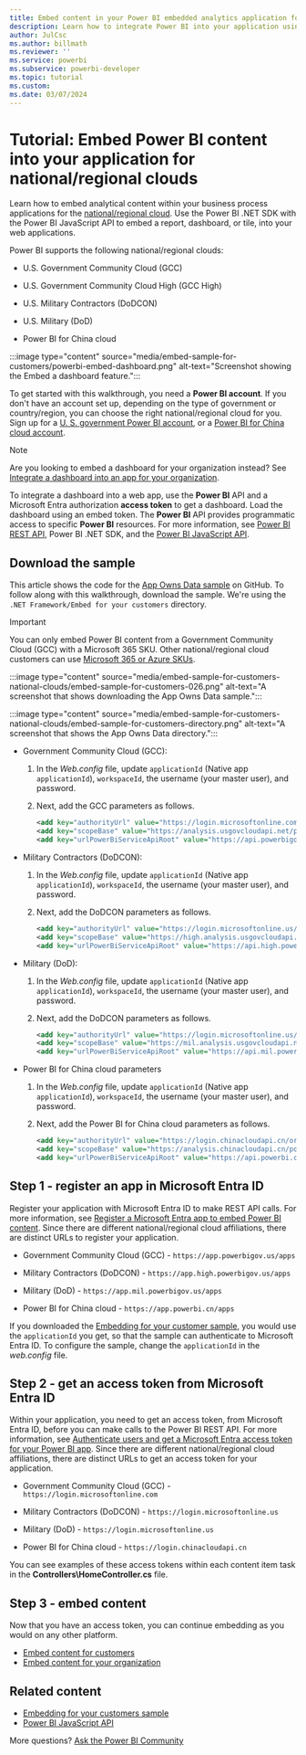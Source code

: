 ```yaml
---
title: Embed content in your Power BI embedded analytics application for government and national/regional clouds
description: Learn how to integrate Power BI into your application using embedded analytics software, embedded analytics tools, or embedded business intelligence tools for government and national/regional clouds.
author: JulCsc
ms.author: billmath
ms.reviewer: ''
ms.service: powerbi
ms.subservice: powerbi-developer
ms.topic: tutorial
ms.custom:
ms.date: 03/07/2024
---
```


# Tutorial: Embed Power BI content into your application for national/regional clouds

Learn how to embed analytical content within your business process applications for the [national/regional cloud](/azure/active-directory/develop/authentication-national-cloud). Use the Power BI .NET SDK with the Power BI JavaScript API to embed a report, dashboard, or tile, into your web applications.

Power BI supports the following national/regional clouds:

* U.S. Government Community Cloud (GCC)

* U.S. Government Community Cloud High (GCC High)

* U.S. Military Contractors (DoDCON)

* U.S. Military (DoD)

* Power BI for China cloud

:::image type="content" source="media/embed-sample-for-customers/powerbi-embed-dashboard.png" alt-text="Screenshot showing the Embed a dashboard feature.":::

To get started with this walkthrough, you need a **Power BI account**. If you don't have an account set up, depending on the type of government or country/region, you can choose the right national/regional cloud for you. Sign up for a [U. S. government Power BI account](../../enterprise/service-govus-signup.md), or a [Power BI for China cloud account](https://www.21vbluecloud.com/powerbi/).

> [!NOTE]
> Are you looking to embed a dashboard for your organization instead? See [Integrate a dashboard into an app for your organization](embed-sample-for-your-organization.md).

To integrate a dashboard into a web app, use the **Power BI** API and a Microsoft Entra authorization **access token** to get a dashboard. Load the dashboard using an embed token. The **Power BI** API provides programmatic access to specific **Power BI** resources. For more information, see [Power BI REST API](/rest/api/power-bi/), Power BI .NET SDK, and the [Power BI JavaScript API](https://github.com/Microsoft/PowerBI-JavaScript).

## Download the sample

This article shows the code for the [App Owns Data sample](https://github.com/microsoft/PowerBI-Developer-Samples/tree/master/.NET%20Framework/Embed%20for%20your%20customers) on GitHub. To follow along with this walkthrough, download the sample. We're using the `.NET Framework/Embed for your customers` directory.

> [!IMPORTANT]
> You can only embed Power BI content from a Government Community Cloud (GCC) with a Microsoft 365 SKU. Other national/regional cloud customers can use [Microsoft 365 or Azure SKUs](embedded-capacity.md#which-sku-should-i-use).

:::image type="content" source="media/embed-sample-for-customers-national-clouds/embed-sample-for-customers-026.png" alt-text="A screenshot that shows downloading the App Owns Data sample.":::

:::image type="content" source="media/embed-sample-for-customers-national-clouds/embed-sample-for-customers-directory.png" alt-text="A screenshot that shows the App Owns Data directory.":::

* Government Community Cloud (GCC):

    1. In the *Web.config* file, update `applicationId` (Native app `applicationId`), `workspaceId`, the username (your master user), and password.

    2. Next, add the GCC parameters as follows.

        ```xml
        <add key="authorityUrl" value="https://login.microsoftonline.com/organizations/" />
        <add key="scopeBase" value="https://analysis.usgovcloudapi.net/powerbi/api/.default" />
        <add key="urlPowerBiServiceApiRoot" value="https://api.powerbigov.us/" />
        ```

* Military Contractors (DoDCON):

    1. In the *Web.config* file, update `applicationId` (Native app `applicationId`), `workspaceId`, the username (your master user), and password.

    2. Next, add the DoDCON parameters as follows.

        ```xml
        <add key="authorityUrl" value="https://login.microsoftonline.us/organizations/" />
        <add key="scopeBase" value="https://high.analysis.usgovcloudapi.net/powerbi/api/.default" />
        <add key="urlPowerBiServiceApiRoot" value="https://api.high.powerbigov.us/" />
        ```

* Military (DoD):

    1. In the *Web.config* file, update `applicationId` (Native app `applicationId`), `workspaceId`, the username (your master user), and password.

    2. Next, add the DoDCON parameters as follows.

        ```xml
        <add key="authorityUrl" value="https://login.microsoftonline.us/organizations/" />
        <add key="scopeBase" value="https://mil.analysis.usgovcloudapi.net/powerbi/api/.default" />
        <add key="urlPowerBiServiceApiRoot" value="https://api.mil.powerbigov.us/" />
        ```

* Power BI for China cloud parameters

    1. In the *Web.config* file, update `applicationId` (Native app `applicationId`), `workspaceId`, the username (your master user), and password.

    2. Next, add the Power BI for China cloud parameters as follows.

        ```xml
        <add key="authorityUrl" value="https://login.chinacloudapi.cn/organizations/" />
        <add key="scopeBase" value="https://analysis.chinacloudapi.cn/powerbi/api/.default" />
        <add key="urlPowerBiServiceApiRoot" value="https://api.powerbi.cn/" />
        ```

<a name='step-1---register-an-app-in-azure-ad'></a>

## Step 1 - register an app in Microsoft Entra ID

Register your application with Microsoft Entra ID to make REST API calls. For more information, see [Register a Microsoft Entra app to embed Power BI content](register-app.md). Since there are different national/regional cloud affiliations, there are distinct URLs to register your application.

* Government Community Cloud (GCC) - ```https://app.powerbigov.us/apps```

* Military Contractors (DoDCON) - ```https://app.high.powerbigov.us/apps```

* Military (DoD) - ```https://app.mil.powerbigov.us/apps```

* Power BI for China cloud - ```https://app.powerbi.cn/apps```

If you downloaded the [Embedding for your customer sample](https://github.com/microsoft/PowerBI-Developer-Samples/tree/master/.NET%20Core/Embed%20for%20your%20customers/AppOwnsData), you would use the `applicationId` you get, so that the sample can authenticate to Microsoft Entra ID. To configure the sample, change the `applicationId` in the *web.config* file.

<a name='step-2---get-an-access-token-from-azure-ad'></a>

## Step 2 - get an access token from Microsoft Entra ID

Within your application, you need to get an access token, from Microsoft Entra ID, before you can make calls to the Power BI REST API. For more information, see [Authenticate users and get a Microsoft Entra access token for your Power BI app](generate-embed-token.md). Since there are different national/regional cloud affiliations, there are distinct URLs to get an access token for your application.

* Government Community Cloud (GCC) - ```https://login.microsoftonline.com```

* Military Contractors (DoDCON) - ```https://login.microsoftonline.us```

* Military (DoD) - ```https://login.microsoftonline.us```

* Power BI for China cloud - ```https://login.chinacloudapi.cn```

You can see examples of these access tokens within each content item task in the **Controllers\HomeController.cs** file.

## Step 3 - embed content

Now that you have an access token, you can continue embedding as you would on any other platform.

* [Embed content for customers](embed-sample-for-customers.md#step-8---embed-your-content)
* [Embed content for your organization](embed-sample-for-your-organization.md#step-5---embed-your-content)

## Related content

* [Embedding for your customers sample](https://github.com/microsoft/PowerBI-Developer-Samples/tree/master/.NET%20Core/Embed%20for%20your%20customers/AppOwnsData)
* [Power BI JavaScript API](https://github.com/Microsoft/PowerBI-JavaScript)

More questions? [Ask the Power BI Community](https://community.powerbi.com/)

